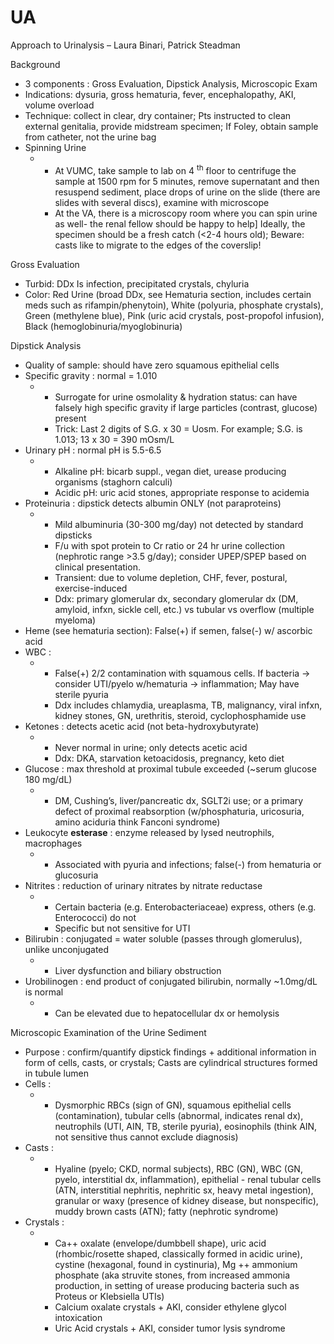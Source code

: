 # UA

Approach to Urinalysis – Laura Binari, Patrick Steadman

Background

-   3
    components
    : Gross Evaluation, Dipstick Analysis, Microscopic Exam
-   Indications: dysuria, gross hematuria, fever, encephalopathy, AKI,
    volume overload
-   Technique: collect in clear, dry container; Pts instructed to clean
    external genitalia, provide midstream specimen; If Foley, obtain
    sample from catheter, not the urine bag
-   Spinning
    Urine
    -   -   At VUMC, take sample to lab on 4 <sup>th</sup> floor to
            centrifuge the sample at 1500 rpm for 5 minutes, remove
            supernatant and then resuspend sediment, place drops of
            urine on the slide (there are slides with several discs),
            examine with microscope
        -   At the VA, there is a microscopy room where you can spin
            urine as well- the renal fellow should be happy to help\]
            Ideally, the specimen should be a fresh catch (\<2-4 hours
            old); Beware: casts like to migrate to the edges of the
            coverslip!

Gross Evaluation

-   Turbid: DDx Is infection, precipitated crystals, chyluria
-   Color: Red Urine (broad DDx, see Hematuria section, includes certain
    meds such as rifampin/phenytoin), White (polyuria, phosphate
    crystals), Green (methylene blue), Pink (uric acid crystals,
    post-propofol infusion), Black (hemoglobinuria/myoglobinuria)

Dipstick Analysis

-   Quality of sample: should have zero squamous epithelial cells
-   Specific gravity
    : normal = 1.010
    -   -   Surrogate for urine osmolality & hydration status: can have
            falsely high specific gravity if large particles (contrast,
            glucose) present
        -   Trick: Last 2 digits of S.G. x 30 = Uosm. For example; S.G.
            is 1.013; 13 x 30 = 390 mOsm/L
-   Urinary pH
    : normal pH is 5.5-6.5
    -   -   Alkaline pH: bicarb suppl., vegan diet, urease producing
            organisms (staghorn calculi)
        -   Acidic pH: uric acid stones, appropriate response to
            acidemia
-   Proteinuria
    : dipstick detects albumin ONLY (not paraproteins)
    -   -   Mild albuminuria (30-300 mg/day) not detected by standard
            dipsticks
        -   F/u with spot protein to Cr ratio or 24 hr urine collection
            (nephrotic range >3.5 g/day); consider UPEP/SPEP based on
            clinical presentation.
        -   Transient: due to volume depletion, CHF, fever, postural,
            exercise-induced
        -   Ddx: primary glomerular dx, secondary glomerular dx (DM,
            amyloid, infxn, sickle cell, etc.) vs tubular vs overflow
            (multiple myeloma)
-   Heme
    (see hematuria section): False(+) if semen, false(-) w/ ascorbic
    acid
-   WBC
    :
    -   -   False(+) 2/2 contamination with squamous cells. If bacteria
            -> consider UTI/pyelo w/hematuria -> inflammation; May have
            sterile pyuria
        -   Ddx includes chlamydia, ureaplasma, TB, malignancy, viral
            infxn, kidney stones, GN, urethritis, steroid,
            cyclophosphamide use
-   Ketones
    : detects acetic acid (not beta-hydroxybutyrate)
    -   -   Never normal in urine; only detects acetic acid
        -   Ddx: DKA, starvation ketoacidosis, pregnancy, keto diet
-   Glucose
    : max threshold at proximal tubule exceeded (\~serum glucose 180
    mg/dL)
    -   -   DM, Cushing’s, liver/pancreatic dx, SGLT2i use; or a primary
            defect of proximal reabsorption (w/phosphaturia, uricosuria,
            amino aciduria think Fanconi syndrome)
-   Leukocyte
    **esterase** : enzyme released by lysed neutrophils, macrophages
    -   -   Associated with pyuria and infections; false(-) from
            hematuria or glucosuria
-   Nitrites
    : reduction of urinary nitrates by nitrate reductase
    -   -   Certain bacteria (e.g. Enterobacteriaceae) express, others
            (e.g. Enterococci) do not
        -   Specific but not sensitive for UTI
-   Bilirubin
    : conjugated = water soluble (passes through glomerulus), unlike
    unconjugated
    -   -   Liver dysfunction and biliary obstruction
-   Urobilinogen
    : end product of conjugated bilirubin, normally \~1.0mg/dL is normal
    -   -   Can be elevated due to hepatocellular dx or hemolysis

Microscopic Examination of the Urine Sediment

-   Purpose
    : confirm/quantify dipstick findings + additional information in
    form of cells, casts, or crystals; Casts are cylindrical structures
    formed in tubule lumen
-   Cells
    :
    -   -   Dysmorphic RBCs (sign of GN), squamous epithelial cells
            (contamination), tubular cells (abnormal, indicates renal
            dx), neutrophils (UTI, AIN, TB, sterile pyuria), eosinophils
            (think AIN, not sensitive thus cannot exclude diagnosis)
-   Casts
    :
    -   -   Hyaline (pyelo; CKD, normal subjects), RBC (GN), WBC (GN,
            pyelo, interstitial dx, inflammation), epithelial - renal
            tubular cells (ATN, interstitial nephritis, nephritic sx,
            heavy metal ingestion), granular or waxy (presence of kidney
            disease, but nonspecific), muddy brown casts (ATN); fatty
            (nephrotic syndrome)
-   Crystals
    :
    -   -   Ca++ oxalate (envelope/dumbbell shape), uric acid
            (rhombic/rosette shaped, classically formed in acidic
            urine), cystine (hexagonal, found in cystinuria), Mg ++
            ammonium phosphate (aka struvite stones, from increased
            ammonia production, in setting of urease producing bacteria
            such as Proteus or Klebsiella UTIs)
        -   Calcium oxalate crystals + AKI, consider ethylene glycol
            intoxication
        -   Uric Acid crystals + AKI, consider tumor lysis syndrome
